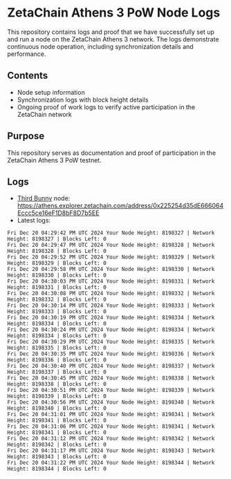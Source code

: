 # ZetaChain Athens 3 PoW Node Logs
This repository contains logs and proof that we have successfully set up and run a node on the ZetaChain Athens 3 network. The logs demonstrate continuous node operation, including synchronization details and performance.

## Contents
- Node setup information
- Synchronization logs with block height details
- Ongoing proof of work logs to verify active participation in the ZetaChain network

## Purpose
This repository serves as documentation and proof of participation in the ZetaChain Athens 3 PoW testnet.

## Logs

- [Third Bunny](https://thirdbunny.xyz/) node: https://athens.explorer.zetachain.com/address/0x225254d35dE666064Eccc5ce16eF1D8bF8D7b5EE
- Latest logs:
```
Fri Dec 20 04:29:42 PM UTC 2024 Your Node Height: 8198327 | Network Height: 8198327 | Blocks Left: 0
Fri Dec 20 04:29:47 PM UTC 2024 Your Node Height: 8198328 | Network Height: 8198328 | Blocks Left: 0
Fri Dec 20 04:29:52 PM UTC 2024 Your Node Height: 8198329 | Network Height: 8198329 | Blocks Left: 0
Fri Dec 20 04:29:58 PM UTC 2024 Your Node Height: 8198330 | Network Height: 8198330 | Blocks Left: 0
Fri Dec 20 04:30:03 PM UTC 2024 Your Node Height: 8198331 | Network Height: 8198331 | Blocks Left: 0
Fri Dec 20 04:30:08 PM UTC 2024 Your Node Height: 8198332 | Network Height: 8198332 | Blocks Left: 0
Fri Dec 20 04:30:14 PM UTC 2024 Your Node Height: 8198333 | Network Height: 8198333 | Blocks Left: 0
Fri Dec 20 04:30:19 PM UTC 2024 Your Node Height: 8198334 | Network Height: 8198334 | Blocks Left: 0
Fri Dec 20 04:30:24 PM UTC 2024 Your Node Height: 8198334 | Network Height: 8198334 | Blocks Left: 0
Fri Dec 20 04:30:29 PM UTC 2024 Your Node Height: 8198335 | Network Height: 8198335 | Blocks Left: 0
Fri Dec 20 04:30:35 PM UTC 2024 Your Node Height: 8198336 | Network Height: 8198336 | Blocks Left: 0
Fri Dec 20 04:30:40 PM UTC 2024 Your Node Height: 8198337 | Network Height: 8198337 | Blocks Left: 0
Fri Dec 20 04:30:45 PM UTC 2024 Your Node Height: 8198338 | Network Height: 8198338 | Blocks Left: 0
Fri Dec 20 04:30:51 PM UTC 2024 Your Node Height: 8198339 | Network Height: 8198339 | Blocks Left: 0
Fri Dec 20 04:30:56 PM UTC 2024 Your Node Height: 8198340 | Network Height: 8198340 | Blocks Left: 0
Fri Dec 20 04:31:01 PM UTC 2024 Your Node Height: 8198341 | Network Height: 8198341 | Blocks Left: 0
Fri Dec 20 04:31:06 PM UTC 2024 Your Node Height: 8198341 | Network Height: 8198341 | Blocks Left: 0
Fri Dec 20 04:31:12 PM UTC 2024 Your Node Height: 8198342 | Network Height: 8198342 | Blocks Left: 0
Fri Dec 20 04:31:17 PM UTC 2024 Your Node Height: 8198343 | Network Height: 8198343 | Blocks Left: 0
Fri Dec 20 04:31:22 PM UTC 2024 Your Node Height: 8198344 | Network Height: 8198344 | Blocks Left: 0
```
